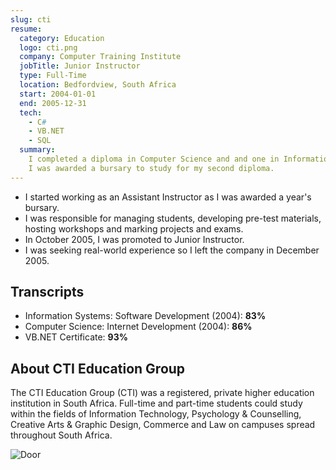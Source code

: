 ```yaml
---
slug: cti
resume:
  category: Education
  logo: cti.png
  company: Computer Training Institute
  jobTitle: Junior Instructor
  type: Full-Time
  location: Bedfordview, South Africa
  start: 2004-01-01
  end: 2005-12-31
  tech:
    - C#
    - VB.NET
    - SQL
  summary:
    I completed a diploma in Computer Science and and one in Information Technology through a self-paced study program.
    I was awarded a bursary to study for my second diploma.
---
```


- I started working as an Assistant Instructor as I was awarded a year's bursary.
- I was responsible for managing students, developing pre-test materials, hosting workshops and marking projects and exams.
- In October 2005, I was promoted to Junior Instructor.
- I was seeking real-world experience so I left the company in December 2005.

## Transcripts

- Information Systems: Software Development (2004): **83%**
- Computer Science: Internet Development (2004): **86%**
- VB.NET Certificate: **93%**

## About CTI Education Group

The CTI Education Group (CTI) was a registered, private higher education institution in South Africa.
Full-time and part-time students could study within the fields of Information Technology,
Psychology & Counselling, Creative Arts & Graphic Design, Commerce and Law on campuses spread throughout South Africa.

![Door](https://fastly.4sqi.net/img/general/600x600/19998773_GyBuKJHNbTe6012z5_UYmHmnAJQ1maTQyPwEMh5f08A.jpg 'Door')
